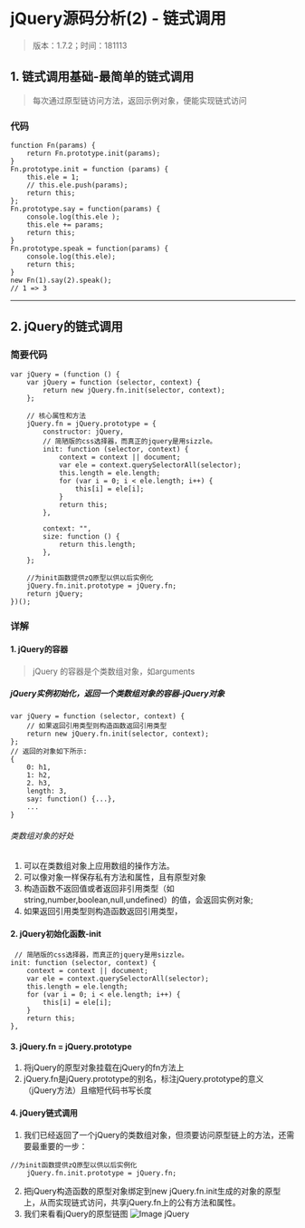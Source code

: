 # jQuery源码分析(2) - 链式调用
> 版本：1.7.2；时间：181113

## 1. 链式调用基础-最简单的链式调用
> 每次通过原型链访问方法，返回示例对象，便能实现链式访问

### 代码
```
function Fn(params) {
    return Fn.prototype.init(params);
}
Fn.prototype.init = function (params) {
    this.ele = 1;
    // this.ele.push(params);
    return this;
};
Fn.prototype.say = function(params) {
    console.log(this.ele );
    this.ele += params;
    return this;
}
Fn.prototype.speak = function(params) {
    console.log(this.ele);
    return this;
}
new Fn(1).say(2).speak();
// 1 => 3 

```

------
## 2. jQuery的链式调用
### 简要代码
```
var jQuery = (function () {
    var jQuery = function (selector, context) {
        return new jQuery.fn.init(selector, context);
    };

    // 核心属性和方法
    jQuery.fn = jQuery.prototype = {
        constructor: jQuery,
        // 简陋版的css选择器，而真正的jquery是用sizzle。
        init: function (selector, context) {
            context = context || document;
            var ele = context.querySelectorAll(selector);
            this.length = ele.length;
            for (var i = 0; i < ele.length; i++) {
                this[i] = ele[i];
            }
            return this;
        },

        context: "",
        size: function () {
            return this.length;
        },
    };
    
    //为init函数提供zQ原型以供以后实例化
    jQuery.fn.init.prototype = jQuery.fn;
    return jQuery;
})();
```

### 详解
#### 1. jQuery的容器
> jQuery 的容器是个类数组对象，如arguments

##### jQuery实例初始化，返回一个类数组对象的容器-jQuery对象
```
var jQuery = function (selector, context) {
    // 如果返回引用类型则构造函数返回引用类型
    return new jQuery.fn.init(selector, context);
};
// 返回的对象如下所示:
{
    0: h1,
    1: h2,
    2. h3,
    length: 3,
    say: function() {...},
    ...
}
```

###### 类数组对象的好处
1. 可以在类数组对象上应用数组的操作方法。
2. 可以像对象一样保存私有方法和属性，且有原型对象
3. 构造函数不返回值或者返回非引用类型（如string,number,boolean,null,undefined）的值，会返回实例对象;
4. 如果返回引用类型则构造函数返回引用类型，

#### 2. jQuery初始化函数-init
```
 // 简陋版的css选择器，而真正的jquery是用sizzle。
init: function (selector, context) {
    context = context || document;
    var ele = context.querySelectorAll(selector);
    this.length = ele.length;
    for (var i = 0; i < ele.length; i++) {
        this[i] = ele[i];
    }
    return this;
},

```

#### 3. jQuery.fn = jQuery.prototype
1. 将jQuery的原型对象挂载在jQuery的fn方法上
2. jQuery.fn是jQuery.prototype的别名，标注jQuery.prototype的意义（jQuery方法）且缩短代码书写长度

#### 4. jQuery链式调用
1. 我们已经返回了一个jQuery的类数组对象，但须要访问原型链上的方法，还需要最重要的一步：
```
//为init函数提供zQ原型以供以后实例化
    jQuery.fn.init.prototype = jQuery.fn;
```
2. 把jQuery构造函数的原型对象绑定到new jQuery.fn.init生成的对象的原型上，从而实现链式访问，共享jQuery.fn上的公有方法和属性。
3. 我们来看看jQuery的原型链图
![Image jQuery](https://tomz-1253937763.cos.ap-guangzhou.myqcloud.com/img/201811/o_jquery.png)




